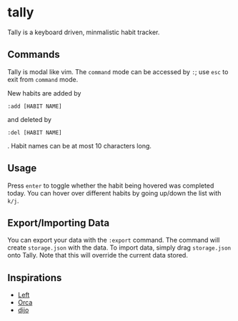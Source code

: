 # tally

Tally is a keyboard driven, minmalistic habit tracker. 

## Commands
Tally is modal like vim. The `command` mode can be accessed by `:`; use `esc` to exit from `command` mode. 

New habits are added by 
```
:add [HABIT NAME]
```
and deleted by
```
:del [HABIT NAME]
```
. Habit names can be at most 10 characters long. 

## Usage
Press `enter` to toggle whether the habit being hovered was completed today. You can hover over different habits by going up/down the list with `k/j`. 

## Export/Importing Data
You can export your data with the `:export` command. The command will create `storage.json` with the data. To import data, simply drag `storage.json` onto Tally. Note that this will override the current data stored.

## Inspirations
* [Left](https://github.com/hundredrabbits/Left)
* [Orca](https://github.com/hundredrabbits/Orca) 
* [dijo](https://github.com/NerdyPepper/dijo)

